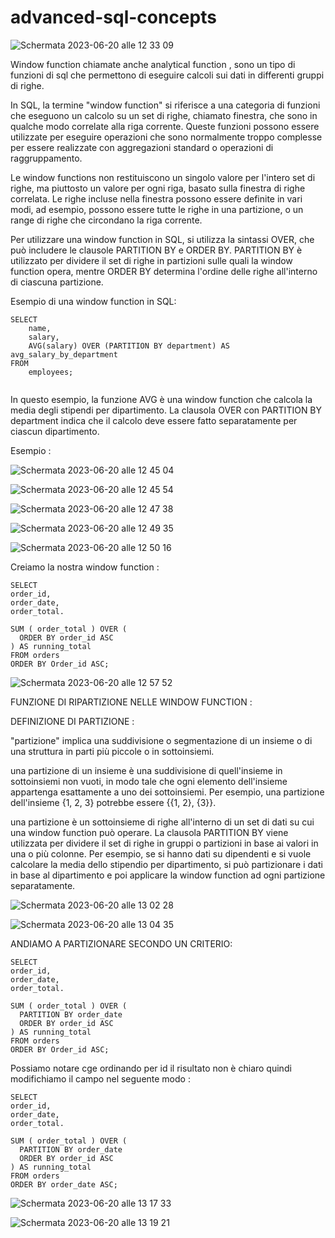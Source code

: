 # advanced-sql-concepts


![Schermata 2023-06-20 alle 12 33 09](https://github.com/MrMagicalSoftware/advanced-sql-concepts/assets/98833112/c91fd770-db5a-4d35-b767-753b04f3f471)


Window function chiamate anche analytical function , sono un tipo di funzioni di sql che permettono di eseguire calcoli sui dati in differenti gruppi di righe.


In SQL, la termine "window function" si riferisce a una categoria di funzioni che eseguono un calcolo su un set di righe, chiamato finestra, che sono in qualche modo correlate alla riga corrente. Queste funzioni possono essere utilizzate per eseguire operazioni che sono normalmente troppo complesse per essere realizzate con aggregazioni standard o operazioni di raggruppamento.

Le window functions non restituiscono un singolo valore per l'intero set di righe, ma piuttosto un valore per ogni riga, basato sulla finestra di righe correlata. Le righe incluse nella finestra possono essere definite in vari modi, ad esempio, possono essere tutte le righe in una partizione, o un range di righe che circondano la riga corrente.

Per utilizzare una window function in SQL, si utilizza la sintassi OVER, che può includere le clausole PARTITION BY e ORDER BY. PARTITION BY è utilizzato per dividere il set di righe in partizioni sulle quali la window function opera, mentre ORDER BY determina l'ordine delle righe all'interno di ciascuna partizione.

Esempio di una window function in SQL:


```
SELECT
    name,
    salary,
    AVG(salary) OVER (PARTITION BY department) AS avg_salary_by_department
FROM
    employees;


```



In questo esempio, la funzione AVG è una window function che calcola la media degli stipendi per dipartimento. La clausola OVER con PARTITION BY department indica che il calcolo deve essere fatto separatamente per ciascun dipartimento.


Esempio :


![Schermata 2023-06-20 alle 12 45 04](https://github.com/MrMagicalSoftware/advanced-sql-concepts/assets/98833112/91757bff-d80b-4a3a-a7c7-f68135484241)



![Schermata 2023-06-20 alle 12 45 54](https://github.com/MrMagicalSoftware/advanced-sql-concepts/assets/98833112/43016333-2bc1-448a-bd56-19f4a2f1236c)



![Schermata 2023-06-20 alle 12 47 38](https://github.com/MrMagicalSoftware/advanced-sql-concepts/assets/98833112/2b3e9dc8-8124-4cf3-aba3-f7fb2cfd59e9)



![Schermata 2023-06-20 alle 12 49 35](https://github.com/MrMagicalSoftware/advanced-sql-concepts/assets/98833112/39253ff2-1a77-434b-a52f-5623c3052a73)


![Schermata 2023-06-20 alle 12 50 16](https://github.com/MrMagicalSoftware/advanced-sql-concepts/assets/98833112/443a0fff-044a-496f-a5ab-9a488915317b)


Creiamo la nostra window function :

```
SELECT
order_id,
order_date,
order_total.

SUM ( order_total ) OVER (
  ORDER BY order_id ASC
) AS running_total
FROM orders
ORDER BY Order_id ASC;
```

![Schermata 2023-06-20 alle 12 57 52](https://github.com/MrMagicalSoftware/advanced-sql-concepts/assets/98833112/2ff2a0e6-1953-4c83-8272-925e6d8f21e4)


FUNZIONE DI RIPARTIZIONE NELLE WINDOW FUNCTION :

DEFINIZIONE DI PARTIZIONE :

"partizione" implica una suddivisione o segmentazione di un insieme o di una struttura in parti più piccole o in sottoinsiemi.

una partizione di un insieme è una suddivisione di quell'insieme in sottoinsiemi non vuoti, in modo tale che ogni elemento dell'insieme appartenga esattamente a uno dei sottoinsiemi. Per esempio, una partizione dell'insieme {1, 2, 3} 
potrebbe essere {{1, 2}, {3}}.

una partizione è un sottoinsieme di righe all'interno di un set di dati su cui una window function può operare. La clausola PARTITION BY viene utilizzata per dividere il set di righe in gruppi o partizioni in base ai valori in una o più colonne. Per esempio, se si hanno dati su dipendenti e si vuole calcolare la media dello stipendio per dipartimento, si può partizionare i dati in base al dipartimento e poi applicare la window function ad ogni partizione separatamente.


![Schermata 2023-06-20 alle 13 02 28](https://github.com/MrMagicalSoftware/advanced-sql-concepts/assets/98833112/dae5472d-46fe-475b-b269-81b4534360f5)


![Schermata 2023-06-20 alle 13 04 35](https://github.com/MrMagicalSoftware/advanced-sql-concepts/assets/98833112/1964631a-55cf-4b75-a21d-46d5aca0d9d5)



ANDIAMO A PARTIZIONARE SECONDO UN CRITERIO:




```
SELECT
order_id,
order_date,
order_total.

SUM ( order_total ) OVER (
  PARTITION BY order_date
  ORDER BY order_id ASC
) AS running_total
FROM orders
ORDER BY Order_id ASC;
```

Possiamo notare cge ordinando per id il risultato non è chiaro quindi
modifichiamo il campo nel seguente modo :


```
SELECT
order_id,
order_date,
order_total.

SUM ( order_total ) OVER (
  PARTITION BY order_date
  ORDER BY order_id ASC
) AS running_total
FROM orders
ORDER BY order_date ASC;
```

![Schermata 2023-06-20 alle 13 17 33](https://github.com/MrMagicalSoftware/advanced-sql-concepts/assets/98833112/f5cf07ea-6f71-459c-92af-1cb597d35223)


![Schermata 2023-06-20 alle 13 19 21](https://github.com/MrMagicalSoftware/advanced-sql-concepts/assets/98833112/6860b387-b720-478a-8a54-1a1532148747)







